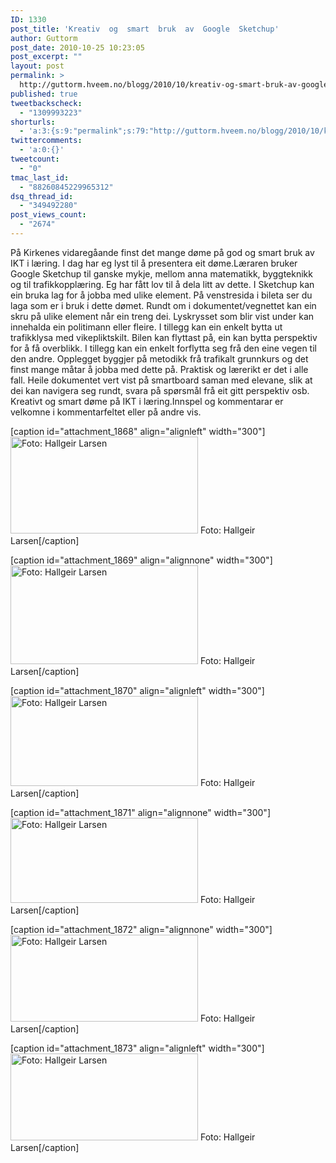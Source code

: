```yaml
---
ID: 1330
post_title: 'Kreativ  og  smart  bruk  av  Google  Sketchup'
author: Guttorm
post_date: 2010-10-25 10:23:05
post_excerpt: ""
layout: post
permalink: >
  http://guttorm.hveem.no/blogg/2010/10/kreativ-og-smart-bruk-av-google-sketchup/
published: true
tweetbackscheck:
  - "1309993223"
shorturls:
  - 'a:3:{s:9:"permalink";s:79:"http://guttorm.hveem.no/blogg/2010/10/kreativ-og-smart-bruk-av-google-sketchup/";s:7:"tinyurl";s:26:"http://tinyurl.com/6b8wjw6";s:4:"isgd";s:19:"http://is.gd/6zOVhX";}'
twittercomments:
  - 'a:0:{}'
tweetcount:
  - "0"
tmac_last_id:
  - "88260845229965312"
dsq_thread_id:
  - "349492280"
post_views_count:
  - "2674"
---
```

<div class="posterous_autopost">På Kirkenes vidaregåande finst det mange døme på god og smart bruk av IKT i læring. I dag har eg lyst til å presentera eit døme.Læraren bruker Google Sketchup til ganske mykje, mellom anna matematikk, byggteknikk og til trafikkopplæring. Eg har fått lov til å dela litt av dette.
I Sketchup kan ein bruka lag for å jobba med ulike element. På venstresida i bileta ser du laga som er i bruk i dette dømet. Rundt om i dokumentet/vegnettet kan ein skru på ulike element når ein treng dei. Lyskrysset som blir vist under kan innehalda ein politimann eller fleire. I tillegg kan ein enkelt bytta ut trafikklysa med vikepliktskilt. Bilen kan flyttast på, ein kan bytta perspektiv for å få overblikk. I tillegg kan ein enkelt forflytta seg frå den eine vegen til den andre.
Opplegget byggjer på metodikk frå trafikalt grunnkurs og det finst mange måtar å jobba med dette på. Praktisk og lærerikt er det i alle fall.
Heile dokumentet vert vist på smartboard saman med elevane, slik at dei kan navigera seg rundt, svara på spørsmål frå eit gitt perspektiv osb.
Kreativt og smart døme på IKT i læring.Innspel og kommentarar er velkomne i kommentarfeltet eller på andre vis.

</div>
<div class="posterous_autopost">

[caption id="attachment_1868" align="alignleft" width="300"]<a href="http://guttorm.hveem.no/blogg/wp-content/uploads/2010/10/ScreenHunter_01-Oct.-25-11.07.jpg"><img class="size-medium wp-image-1868" src="http://guttorm.hveem.no/blogg/wp-content/uploads/2010/10/ScreenHunter_01-Oct.-25-11.07-320x165.jpg" alt="Foto: Hallgeir Larsen" width="300" height="155" /></a> Foto: Hallgeir Larsen[/caption]

[caption id="attachment_1869" align="alignnone" width="300"]<a href="http://guttorm.hveem.no/blogg/wp-content/uploads/2010/10/ScreenHunter_02-Oct.-25-11.07.jpg"><img class="size-medium wp-image-1869" src="http://guttorm.hveem.no/blogg/wp-content/uploads/2010/10/ScreenHunter_02-Oct.-25-11.07-320x169.jpg" alt="Foto: Hallgeir Larsen" width="300" height="158" /></a> Foto: Hallgeir Larsen[/caption]

[caption id="attachment_1870" align="alignleft" width="300"]<a href="http://guttorm.hveem.no/blogg/wp-content/uploads/2010/10/ScreenHunter_03-Oct.-25-11.08.jpg"><img class="size-medium wp-image-1870" src="http://guttorm.hveem.no/blogg/wp-content/uploads/2010/10/ScreenHunter_03-Oct.-25-11.08-320x154.jpg" alt="Foto: Hallgeir Larsen" width="300" height="144" /></a> Foto: Hallgeir Larsen[/caption]

[caption id="attachment_1871" align="alignnone" width="300"]<a href="http://guttorm.hveem.no/blogg/wp-content/uploads/2010/10/ScreenHunter_04-Oct.-25-11.08.jpg"><img class="size-medium wp-image-1871" src="http://guttorm.hveem.no/blogg/wp-content/uploads/2010/10/ScreenHunter_04-Oct.-25-11.08-320x145.jpg" alt="Foto: Hallgeir Larsen" width="300" height="136" /></a> Foto: Hallgeir Larsen[/caption]

[caption id="attachment_1872" align="alignnone" width="300"]<a href="http://guttorm.hveem.no/blogg/wp-content/uploads/2010/10/ScreenHunter_05-Oct.-25-11.09.jpg"><img class="size-medium wp-image-1872" src="http://guttorm.hveem.no/blogg/wp-content/uploads/2010/10/ScreenHunter_05-Oct.-25-11.09-320x148.jpg" alt="Foto: Hallgeir Larsen" width="300" height="139" /></a> Foto: Hallgeir Larsen[/caption]

[caption id="attachment_1873" align="alignleft" width="300"]<a href="http://guttorm.hveem.no/blogg/wp-content/uploads/2010/10/ScreenHunter_06-Oct.-25-11.10.jpg"><img class="size-medium wp-image-1873" src="http://guttorm.hveem.no/blogg/wp-content/uploads/2010/10/ScreenHunter_06-Oct.-25-11.10-320x148.jpg" alt="Foto: Hallgeir Larsen" width="300" height="139" /></a> Foto: Hallgeir Larsen[/caption]

</div>